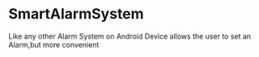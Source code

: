 # SmartAlarmSystem
Like any other Alarm System on Android Device allows the user to set an Alarm,but more convenient
